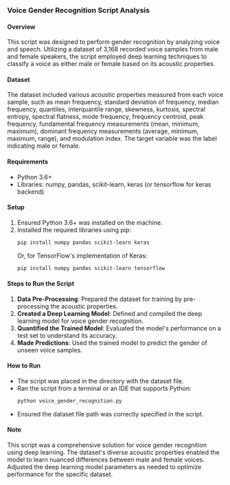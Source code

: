 ### Voice Gender Recognition Script Analysis

#### Overview
This script was designed to perform gender recognition by analyzing voice and speech. Utilizing a dataset of 3,168 recorded voice samples from male and female speakers, the script employed deep learning techniques to classify a voice as either male or female based on its acoustic properties.

#### Dataset
The dataset included various acoustic properties measured from each voice sample, such as mean frequency, standard deviation of frequency, median frequency, quantiles, interquantile range, skewness, kurtosis, spectral entropy, spectral flatness, mode frequency, frequency centroid, peak frequency, fundamental frequency measurements (mean, minimum, maximum), dominant frequency measurements (average, minimum, maximum, range), and modulation index. The target variable was the label indicating male or female.

#### Requirements
- Python 3.6+
- Libraries: numpy, pandas, scikit-learn, keras (or tensorflow for keras backend)

#### Setup
1. Ensured Python 3.6+ was installed on the machine.
2. Installed the required libraries using pip:
   ```sh
   pip install numpy pandas scikit-learn keras
   ```
   Or, for TensorFlow's implementation of Keras:
   ```sh
   pip install numpy pandas scikit-learn tensorflow
   ```

#### Steps to Run the Script
1. **Data Pre-Processing**: Prepared the dataset for training by pre-processing the acoustic properties.
2. **Created a Deep Learning Model**: Defined and compiled the deep learning model for voice gender recognition.
3. **Quantified the Trained Model**: Evaluated the model's performance on a test set to understand its accuracy.
4. **Made Predictions**: Used the trained model to predict the gender of unseen voice samples.

#### How to Run
- The script was placed in the directory with the dataset file.
- Ran the script from a terminal or an IDE that supports Python:
  ```sh
  python voice_gender_recognition.py
  ```
- Ensured the dataset file path was correctly specified in the script.

#### Note
This script was a comprehensive solution for voice gender recognition using deep learning. The dataset's diverse acoustic properties enabled the model to learn nuanced differences between male and female voices. Adjusted the deep learning model parameters as needed to optimize performance for the specific dataset.